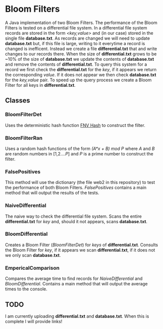# Bloom Filters
A Java implementation of two Bloom Filters.  The performance of the Bloom Filters is tested on a differential file system.  In a differential file system records are stored in the form _\<key,value\>_ and (in our case) stored in the single file **database.txt**.  As records are changed we will need to update **database.txt** but, if this file is large, writing to it everytime a record is changed is inefficent.  Instead we create a file **differential.txt** that and write changes to our records there.  When the size of **differential.txt** grows to be ~10% of the size of **database.txt** we update the contents of **database.txt** and remove the contents of **differential.txt**.  To query this system for a record we first check the **differential.txt** for the _key_, if it appears we return the corresponding _value_.  If it does not appear we then check **database.txt** for the _key,value_ pair.  To speed up the query process we create a Bloom Filter for all keys in **differential.txt**.

## Classes 
### BloomFilterDet
Uses the deterministic hash function [FNV Hash](http://isthe.com/chongo/tech/comp/fnv/) to construct the filter.
### BloomFilterRan
Uses a random hash functions of the form _(A*x + B) mod P_ where _A_ and _B_ are random numbers in [1,2...._P_] and _P_ is a prime number to construct the filter.
### FalsePositives
This method will use the dictionary (the file web2 in this repository) to test the performance of both Bloom Filters.  _FalsePositives_ contains a main method that will output the results of the tests.
### NaiveDifferential
The naive way to check the differential file system.  Scans the entire **differential.txt** for _key_ and, should it not appears, scans **database.txt**.
### BloomDifferential
Creates a Bloom Filter (_BloomFilterDet_) for _keys_ of **differential.txt**.  Consults the Bloom Filter for _key_, if it appears we scan **differential.txt**, if it does not we only scan **database.txt**.
### EmpericalComparison
Compares the average time to find records for _NaiveDifferential_ and _BloomDifferential_.  Contains a main method that will output the average times to the console.

## TODO
I am currently uploading **differential.txt** and **database.txt**.  When this is complete I will provide links!
